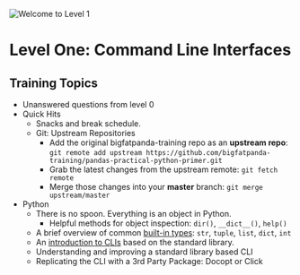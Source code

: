 ![Welcome to Level 1](http://images2.fanpop.com/image/photos/12400000/Kung-Fu-Panda-kung-fu-panda-12434029-960-424.jpg)
# Level One: Command Line Interfaces

## Training Topics
* Unanswered questions from level 0
* Quick Hits
  * Snacks and break schedule. 
  * Git: Upstream Repositories
    * Add the original bigfatpanda-training repo as an **upstream repo**: `git remote add upstream https://github.com/bigfatpanda-training/pandas-practical-python-primer.git`  
    * Grab the latest changes from the upstream remote: `git fetch remote`
    * Merge those changes into your **master** branch: `git merge upstream/master`
* Python
  * There is no spoon.  Everything is an object in Python.
    * Helpful methods for object inspection: `dir()`, `__dict__()`, `help()`
  * A brief overview of common [built-in types](https://docs.python.org/3.4/library/stdtypes.html): `str`, `tuple`, `list`, `dict`, `int` 
  * An [introduction to CLIs](cli-basics.md) based on the standard library.
  * Understanding and improving a standard library based CLI
  * Replicating the CLI with a 3rd Party Package: Docopt or Click
  
